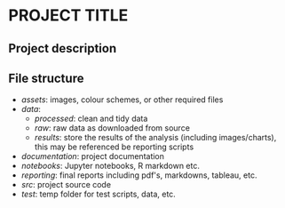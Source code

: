 # PROJECT TITLE

## Project description

## File structure
- *assets*: images, colour schemes, or other required files
- *data*:
	- *processed*: clean and tidy data
	- *raw*: raw data as downloaded from source
	- *results*: store the results of the analysis (including images/charts), this may be referenced be reporting scripts
- *documentation*: project documentation
- *notebooks*: Jupyter notebooks, R markdown etc.
- *reporting*: final reports including pdf's, markdowns, tableau, etc.
- *src*: project source code
- *test*: temp folder for test scripts, data, etc.